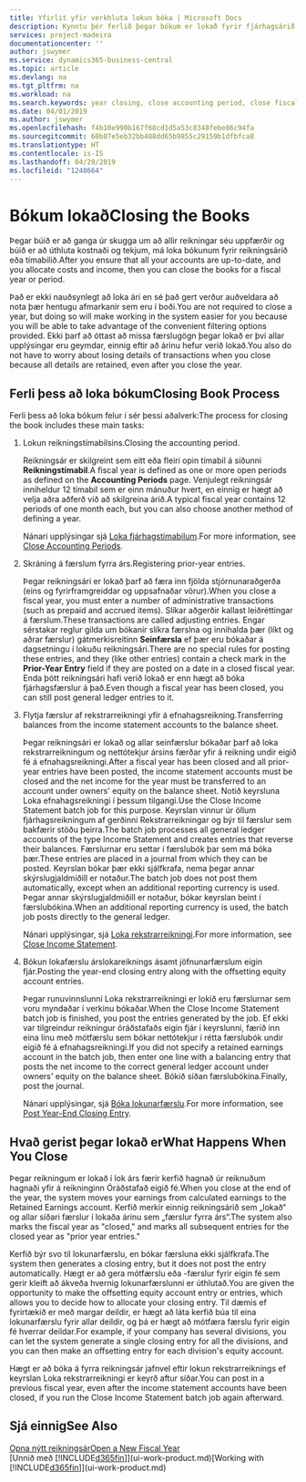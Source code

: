 ```yaml
---
title: Yfirlit yfir verkhluta lokun bóka | Microsoft Docs
description: Kynntu þér ferlið þegar bókum er lokað fyrir fjárhagsárið eða tímabilið og hvað gerist eftir að þú lokar við enda árs.
services: project-madeira
documentationcenter: ''
author: jswymer
ms.service: dynamics365-business-central
ms.topic: article
ms.devlang: na
ms.tgt_pltfrm: na
ms.workload: na
ms.search.keywords: year closing, close accounting period, close fiscal year, bank account detailed trial balance
ms.date: 04/01/2019
ms.author: jswymer
ms.openlocfilehash: f4b10e990b167f68cd1d5a53c8348febe86c94fa
ms.sourcegitcommit: 60b87e5eb32bb408dd65b9855c29159b1dfbfca8
ms.translationtype: HT
ms.contentlocale: is-IS
ms.lasthandoff: 04/29/2019
ms.locfileid: "1248664"
---
```

# <a name="closing-the-books"></a><span data-ttu-id="6b618-103">Bókum lokað</span><span class="sxs-lookup"><span data-stu-id="6b618-103">Closing the Books</span></span>
<span data-ttu-id="6b618-104">Þegar búið er að ganga úr skugga um að allir reikningar séu uppfærðir og búið er að úthluta kostnaði og tekjum, má loka bókunum fyrir reikningsárið eða tímabilið.</span><span class="sxs-lookup"><span data-stu-id="6b618-104">After you ensure that all your accounts are up-to-date, and you allocate costs and income, then you can close the books for a fiscal year or period.</span></span>

<span data-ttu-id="6b618-105">Það er ekki nauðsynlegt að loka ári en sé það gert verður auðveldara að nota þær hentugu afmarkanir sem eru í boði.</span><span class="sxs-lookup"><span data-stu-id="6b618-105">You are not required to close a year, but doing so will make working in the system easier for you because you will be able to take advantage of the convenient filtering options provided.</span></span> <span data-ttu-id="6b618-106">Ekki þarf að óttast að missa færslugögn þegar lokað er því allar upplýsingar eru geymdar, einnig eftir að árinu hefur verið lokað.</span><span class="sxs-lookup"><span data-stu-id="6b618-106">You also do not have to worry about losing details of transactions when you close because all details are retained, even after you close the year.</span></span>

## <a name="closing-book-process"></a><span data-ttu-id="6b618-107">Ferli þess að loka bókum</span><span class="sxs-lookup"><span data-stu-id="6b618-107">Closing Book Process</span></span>
<span data-ttu-id="6b618-108">Ferli þess að loka bókum felur í sér þessi aðalverk:</span><span class="sxs-lookup"><span data-stu-id="6b618-108">The process for closing the book includes these main tasks:</span></span>

1. <span data-ttu-id="6b618-109">Lokun reikningstímabilsins.</span><span class="sxs-lookup"><span data-stu-id="6b618-109">Closing the accounting period.</span></span>

    <span data-ttu-id="6b618-110">Reikningsár er skilgreint sem eitt eða fleiri opin tímabil á síðunni **Reikningstímabil**.</span><span class="sxs-lookup"><span data-stu-id="6b618-110">A fiscal year is defined as one or more open periods as defined on the **Accounting Periods** page.</span></span> <span data-ttu-id="6b618-111">Venjulegt reikningsár inniheldur 12 tímabil sem er einn mánuður hvert, en einnig er hægt að velja aðra aðferð við að skilgreina árið.</span><span class="sxs-lookup"><span data-stu-id="6b618-111">A typical fiscal year contains 12 periods of one month each, but you can also choose another method of defining a year.</span></span>

    <span data-ttu-id="6b618-112">Nánari upplýsingar sjá [Loka fjárhagstímabilum](year-close-account-periods.md).</span><span class="sxs-lookup"><span data-stu-id="6b618-112">For more information, see [Close Accounting Periods](year-close-account-periods.md).</span></span>
2. <span data-ttu-id="6b618-113">Skráning á færslum fyrra árs.</span><span class="sxs-lookup"><span data-stu-id="6b618-113">Registering prior-year entries.</span></span>

    <span data-ttu-id="6b618-114">Þegar reikningsári er lokað þarf að færa inn fjölda stjórnunaraðgerða (eins og fyrirframgreiddar og uppsafnaðar vörur).</span><span class="sxs-lookup"><span data-stu-id="6b618-114">When you close a fiscal year, you must enter a number of administrative transactions (such as prepaid and accrued items).</span></span> <span data-ttu-id="6b618-115">Slíkar aðgerðir kallast leiðréttingar á færslum.</span><span class="sxs-lookup"><span data-stu-id="6b618-115">These transactions are called adjusting entries.</span></span> <span data-ttu-id="6b618-116">Engar sérstakar reglur gilda um bókanir slíkra færslna og innihalda þær (líkt og aðrar færslur) gátmerkisreitinn **Seinfærsla** ef þær eru bókaðar á dagsetningu í lokuðu reikningsári.</span><span class="sxs-lookup"><span data-stu-id="6b618-116">There are no special rules for posting these entries, and they (like other entries) contain a check mark in the **Prior-Year Entry** field if they are posted on a date in a closed fiscal year.</span></span> <span data-ttu-id="6b618-117">Enda þótt reikningsári hafi verið lokað er enn hægt að bóka fjárhagsfærslur á það.</span><span class="sxs-lookup"><span data-stu-id="6b618-117">Even though a fiscal year has been closed, you can still post general ledger entries to it.</span></span>
3. <span data-ttu-id="6b618-118">Flytja færslur af rekstrarreikningi yfir á efnahagsreikning.</span><span class="sxs-lookup"><span data-stu-id="6b618-118">Transferring balances from the income statement accounts to the balance sheet.</span></span>

    <span data-ttu-id="6b618-119">Þegar reikningsári er lokað og allar seinfærslur bókaðar þarf að loka rekstrarreikningum og nettótekjur ársins færðar yfir á reikning undir eigið fé á efnahagsreikningi.</span><span class="sxs-lookup"><span data-stu-id="6b618-119">After a fiscal year has been closed and all prior-year entries have been posted, the income statement accounts must be closed and the net income for the year must be transferred to an account under owners' equity on the balance sheet.</span></span> <span data-ttu-id="6b618-120">Notið keyrsluna Loka efnahagsreikningi í þessum tilgangi.</span><span class="sxs-lookup"><span data-stu-id="6b618-120">Use the Close Income Statement batch job for this purpose.</span></span> <span data-ttu-id="6b618-121">Keyrslan vinnur úr öllum fjárhagsreikningum af gerðinni Rekstrarreikningar og býr til færslur sem bakfærir stöðu þeirra.</span><span class="sxs-lookup"><span data-stu-id="6b618-121">The batch job processes all general ledger accounts of the type Income Statement and creates entries that reverse their balances.</span></span> <span data-ttu-id="6b618-122">Færslurnar eru settar í færslubók þar sem má bóka þær.</span><span class="sxs-lookup"><span data-stu-id="6b618-122">These entries are placed in a journal from which they can be posted.</span></span> <span data-ttu-id="6b618-123">Keyrslan bókar þær ekki sjálfkrafa, nema þegar annar skýrslugjaldmiðill er notaður.</span><span class="sxs-lookup"><span data-stu-id="6b618-123">The batch job does not post them automatically, except when an additional reporting currency is used.</span></span> <span data-ttu-id="6b618-124">Þegar annar skýrslugjaldmiðill er notaður, bókar keyrslan beint í færslubókina.</span><span class="sxs-lookup"><span data-stu-id="6b618-124">When an additional reporting currency is used, the batch job posts directly to the general ledger.</span></span>

    <span data-ttu-id="6b618-125">Nánari upplýsingar, sjá [Loka rekstrarreikningi](year-close-income-statement.md).</span><span class="sxs-lookup"><span data-stu-id="6b618-125">For more information, see [Close Income Statement](year-close-income-statement.md).</span></span>
4. <span data-ttu-id="6b618-126">Bókun lokafærslu árslokareiknings ásamt jöfnunarfærslum eigin fjár.</span><span class="sxs-lookup"><span data-stu-id="6b618-126">Posting the year-end closing entry along with the offsetting equity account entries.</span></span>

    <span data-ttu-id="6b618-127">Þegar runuvinnslunni Loka rekstrarreikningi er lokið eru færslurnar sem voru myndaðar í verkinu bókaðar.</span><span class="sxs-lookup"><span data-stu-id="6b618-127">When the Close Income Statement batch job is finished, you post the entries generated by the job.</span></span> <span data-ttu-id="6b618-128">Ef ekki var tilgreindur reikningur óráðstafaðs eigin fjár í keyrslunni, færið inn eina línu með mótfærslu sem bókar nettótekjur í rétta færslubók undir eigið fé á efnahagsreikningi.</span><span class="sxs-lookup"><span data-stu-id="6b618-128">If you did not specify a retained earnings account in the batch job, then enter one line with a balancing entry that posts the net income to the correct general ledger account under owners' equity on the balance sheet.</span></span> <span data-ttu-id="6b618-129">Bókið síðan færslubókina.</span><span class="sxs-lookup"><span data-stu-id="6b618-129">Finally, post the journal.</span></span>

    <span data-ttu-id="6b618-130">Nánari upplýsingar, sjá [Bóka lokunarfærslu](year-how-post-year-end-close-entry.md).</span><span class="sxs-lookup"><span data-stu-id="6b618-130">For more information, see [Post Year-End Closing Entry](year-how-post-year-end-close-entry.md).</span></span>

## <a name="what-happens-when-you-close"></a><span data-ttu-id="6b618-131">Hvað gerist þegar lokað er</span><span class="sxs-lookup"><span data-stu-id="6b618-131">What Happens When You Close</span></span>
<span data-ttu-id="6b618-132">Þegar reikningum er lokað í lok árs færir kerfið hagnað úr reiknuðum hagnaði yfir á reikninginn Óráðstafað eigið fé.</span><span class="sxs-lookup"><span data-stu-id="6b618-132">When you close at the end of the year, the system moves your earnings from calculated earnings to the Retained Earnings account.</span></span> <span data-ttu-id="6b618-133">Kerfið merkir einnig reikningsárið sem „lokað“ og allar síðari færslur í lokaða árinu sem „færslur fyrra árs“.</span><span class="sxs-lookup"><span data-stu-id="6b618-133">The system also marks the fiscal year as "closed," and marks all subsequent entries for the closed year as "prior year entries."</span></span>

<span data-ttu-id="6b618-134">Kerfið býr svo til lokunarfærslu, en bókar færsluna ekki sjálfkrafa.</span><span class="sxs-lookup"><span data-stu-id="6b618-134">The system then generates a closing entry, but it does not post the entry automatically.</span></span> <span data-ttu-id="6b618-135">Hægt er að gera mótfærslu eða -færslur fyrir eigin fé sem gerir kleift að ákveða hvernig lokunarfærslunni er úthlutað.</span><span class="sxs-lookup"><span data-stu-id="6b618-135">You are given the opportunity to make the offsetting equity account entry or entries, which allows you to decide how to allocate your closing entry.</span></span> <span data-ttu-id="6b618-136">Til dæmis ef fyrirtækið er með margar deildir, er hægt að láta kerfið búa til eina lokunarfærslu fyrir allar deildir, og þá er hægt að mótfæra færslu fyrir eigin fé hverrar deildar.</span><span class="sxs-lookup"><span data-stu-id="6b618-136">For example, if your company has several divisions, you can let the system generate a single closing entry for all the divisions, and you can then make an offsetting entry for each division's equity account.</span></span>

<span data-ttu-id="6b618-137">Hægt er að bóka á fyrra reikningsár jafnvel eftir lokun rekstrarreiknings ef keyrslan Loka rekstrarreikningi er keyrð aftur síðar.</span><span class="sxs-lookup"><span data-stu-id="6b618-137">You can post in a previous fiscal year, even after the income statement accounts have been closed, if you run the Close Income Statement batch job again afterward.</span></span>

## <a name="see-also"></a><span data-ttu-id="6b618-138">Sjá einnig</span><span class="sxs-lookup"><span data-stu-id="6b618-138">See Also</span></span>
[<span data-ttu-id="6b618-139">Opna nýtt reikningsár</span><span class="sxs-lookup"><span data-stu-id="6b618-139">Open a New Fiscal Year</span></span>](finance-how-open-new-fiscal-year.md)  
<span data-ttu-id="6b618-140">[Unnið með [!INCLUDE[d365fin](includes/d365fin_md.md)]](ui-work-product.md)</span><span class="sxs-lookup"><span data-stu-id="6b618-140">[Working with [!INCLUDE[d365fin](includes/d365fin_md.md)]](ui-work-product.md)</span></span>
